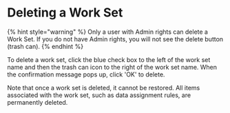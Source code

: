 # Deleting a Work Set

{% hint style="warning" %}
Only a user with Admin rights can delete a Work Set.  If you do not have Admin rights, you will not see the delete button (trash can).
{% endhint %}

To delete a work set, click the blue check box to the left of the work set name and then the trash can icon to the right of the work set name.  When the confirmation message pops up, click 'OK' to delete.

Note that once a work set is deleted, it cannot be restored.  All items associated with the work set, such as data assignment rules, are permanently deleted.
